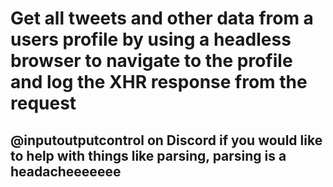 # Get all tweets and other data from a users profile by using a headless browser to navigate to the profile and log the XHR response from the request
## @inputoutputcontrol on Discord if you would like to help with things like parsing, parsing is a headacheeeeeee
